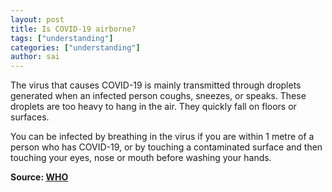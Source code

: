 ```yaml
---
layout: post
title: Is COVID-19 airborne?
tags: ["understanding"]
categories: ["understanding"]
author: sai
---
```


The virus that causes COVID-19 is mainly transmitted through droplets generated when an infected person coughs, sneezes, or speaks. These droplets are too heavy to hang in the air. They quickly fall on floors or surfaces. 

You can be infected by breathing in the virus if you are within 1 metre of a person who has COVID-19, or by touching a contaminated surface and then touching your eyes, nose or mouth before washing your hands.

**Source: [WHO](https://www.who.int/news-room/q-a-detail/q-a-coronaviruses)**